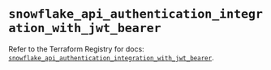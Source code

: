 # `snowflake_api_authentication_integration_with_jwt_bearer`

Refer to the Terraform Registry for docs: [`snowflake_api_authentication_integration_with_jwt_bearer`](https://registry.terraform.io/providers/snowflakedb/snowflake/2.7.0/docs/resources/api_authentication_integration_with_jwt_bearer).
